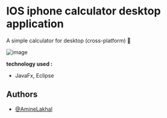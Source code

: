 
#  IOS iphone calculator desktop application

A simple calculator for desktop (cross-platform) 🧮

![image](https://user-images.githubusercontent.com/96929412/185536431-3160e49b-99de-435c-a722-5311b1a13798.png)


**technology used :**
- JavaFx, Eclipse

## Authors
- [@AmineLakhal](https://github.com/aminelkl)

